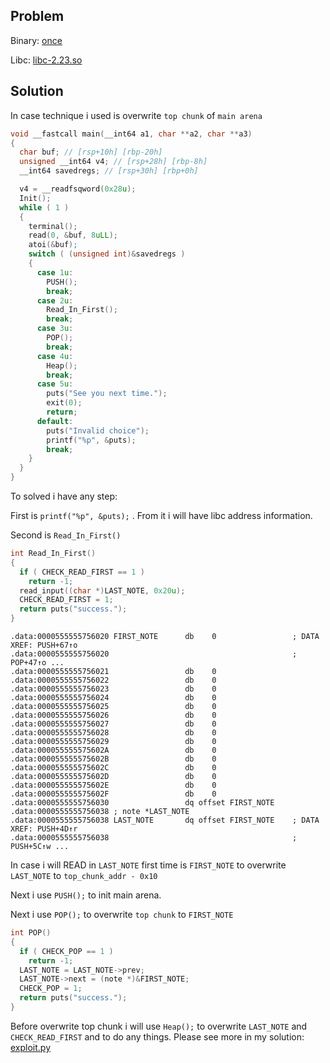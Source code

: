 ## Problem

Binary: [once](once)

Libc: [libc-2.23.so](libc-2.23.so)

## Solution

In case technique i used is overwrite `top chunk` of `main arena`

```c
void __fastcall main(__int64 a1, char **a2, char **a3)
{
  char buf; // [rsp+10h] [rbp-20h]
  unsigned __int64 v4; // [rsp+28h] [rbp-8h]
  __int64 savedregs; // [rsp+30h] [rbp+0h]

  v4 = __readfsqword(0x28u);
  Init();
  while ( 1 )
  {
    terminal();
    read(0, &buf, 8uLL);
    atoi(&buf);
    switch ( (unsigned int)&savedregs )
    {
      case 1u:
        PUSH();
        break;
      case 2u:
        Read_In_First();
        break;
      case 3u:
        POP();
        break;
      case 4u:
        Heap();
        break;
      case 5u:
        puts("See you next time.");
        exit(0);
        return;
      default:
        puts("Invalid choice");
        printf("%p", &puts);
        break;
    }
  }
}
```
To solved i have any step:

First is `printf("%p", &puts);` . From it i will have libc address information.

Second is `Read_In_First()`

```c
int Read_In_First()
{
  if ( CHECK_READ_FIRST == 1 )
    return -1;
  read_input((char *)LAST_NOTE, 0x20u);
  CHECK_READ_FIRST = 1;
  return puts("success.");
}
```
```
.data:0000555555756020 FIRST_NOTE      db    0                 ; DATA XREF: PUSH+67↑o
.data:0000555555756020                                         ; POP+47↑o ...
.data:0000555555756021                 db    0
.data:0000555555756022                 db    0
.data:0000555555756023                 db    0
.data:0000555555756024                 db    0
.data:0000555555756025                 db    0
.data:0000555555756026                 db    0
.data:0000555555756027                 db    0
.data:0000555555756028                 db    0
.data:0000555555756029                 db    0
.data:000055555575602A                 db    0
.data:000055555575602B                 db    0
.data:000055555575602C                 db    0
.data:000055555575602D                 db    0
.data:000055555575602E                 db    0
.data:000055555575602F                 db    0
.data:0000555555756030                 dq offset FIRST_NOTE
.data:0000555555756038 ; note *LAST_NOTE
.data:0000555555756038 LAST_NOTE       dq offset FIRST_NOTE    ; DATA XREF: PUSH+4D↑r
.data:0000555555756038                                         ; PUSH+5C↑w ...
```
In case i will READ in `LAST_NOTE` first time is `FIRST_NOTE` to overwrite `LAST_NOTE` to `top_chunk_addr - 0x10`

Next i use `PUSH();` to init main arena.

Next i use `POP();` to overwrite `top chunk` to `FIRST_NOTE`
```c
int POP()
{
  if ( CHECK_POP == 1 )
    return -1;
  LAST_NOTE = LAST_NOTE->prev;
  LAST_NOTE->next = (note *)&FIRST_NOTE;
  CHECK_POP = 1;
  return puts("success.");
}
```
Before overwrite top chunk i will use `Heap();` to overwrite `LAST_NOTE` and `CHECK_READ_FIRST` and to do any things.
Please see more in my solution: [exploit.py](exploit.py)